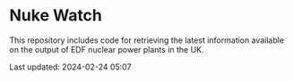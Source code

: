 # Nuke Watch

This repository includes code for retrieving the latest information available on the output of EDF nuclear power plants in the UK.

Last updated: 2024-02-24 05:07